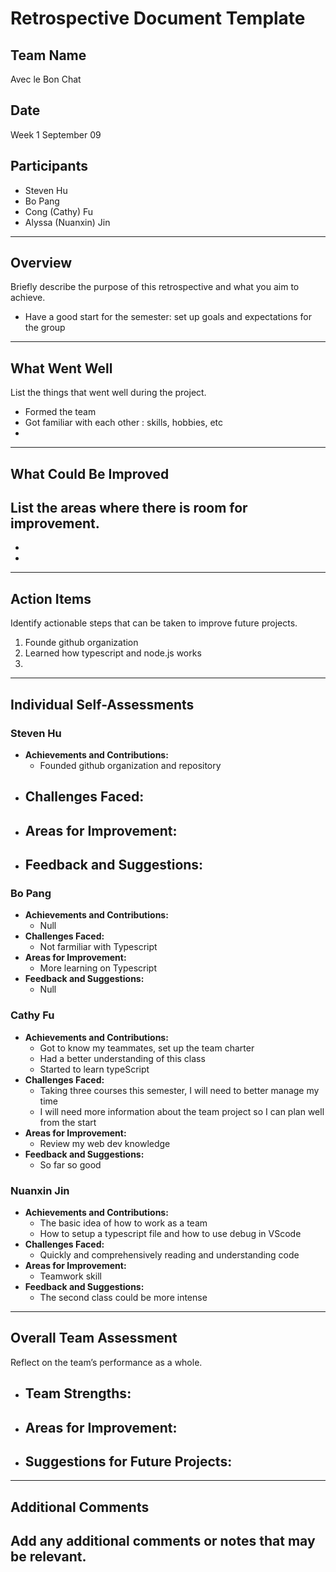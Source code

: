 # Retrospective Document Template

## Team Name
Avec le Bon Chat

## Date
Week 1 September 09

## Participants
- Steven Hu
- Bo Pang
- Cong (Cathy) Fu
- Alyssa (Nuanxin) Jin


---

## Overview
Briefly describe the purpose of this retrospective and what you aim to achieve.

- Have a good start for the semester: set up goals and expectations for the group

---

## What Went Well
List the things that went well during the project.
- Formed the team
- Got familiar with each other : skills, hobbies, etc
-

---

## What Could Be Improved
List the areas where there is room for improvement.
- 
-
-

---

## Action Items
Identify actionable steps that can be taken to improve future projects.
1. Founde github organization
2. Learned how typescript and node.js works
3.

---

## Individual Self-Assessments
### Steven Hu
- **Achievements and Contributions:**
  - Founded github organization and repository 
- **Challenges Faced:**
  - 
- **Areas for Improvement:**
  -
- **Feedback and Suggestions:**
  -

### Bo Pang
- **Achievements and Contributions:**
  - Null
- **Challenges Faced:**
  - Not farmiliar with Typescript
- **Areas for Improvement:**
  - More learning on Typescript
- **Feedback and Suggestions:**
  - Null

### Cathy Fu
- **Achievements and Contributions:**
  - Got to know my teammates, set up the team charter
  - Had a better understanding of this class
  - Started to learn typeScript
- **Challenges Faced:**
  - Taking three courses this semester, I will need to better manage my time
  - I will need more information about the team project so I can plan well from the start
- **Areas for Improvement:**
  - Review my web dev knowledge
- **Feedback and Suggestions:**
  - So far so good

### Nuanxin Jin
- **Achievements and Contributions:**
  - The basic idea of how to work as a team
  - How to setup a typescript file and how to use debug in VScode
- **Challenges Faced:**
  - Quickly and comprehensively reading and understanding code
- **Areas for Improvement:**
  - Teamwork skill
- **Feedback and Suggestions:**
  - The second class could be more intense



---

## Overall Team Assessment
Reflect on the team’s performance as a whole.
- **Team Strengths:**
  -
- **Areas for Improvement:**
  -
- **Suggestions for Future Projects:**
  -

---

## Additional Comments
Add any additional comments or notes that may be relevant.
-
